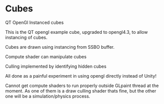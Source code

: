 # Cubes
QT OpenGl Instanced cubes

This is the QT opengl example cube, upgraded to opengl4.3, to allow instancing of cubes.

Cubes are drawn using instancing from SSBO buffer.

Compute shader can manipulate cubes

Culling implemented by identifying hidden cubes

All done as a painful experiment in using opengl directly instead of Unity!

Cannot get compute shaders to run properly outside GLpaint thread at the moment. As one of them is a draw culling shader thats fine, but the other one will be a simulation/physics process.



